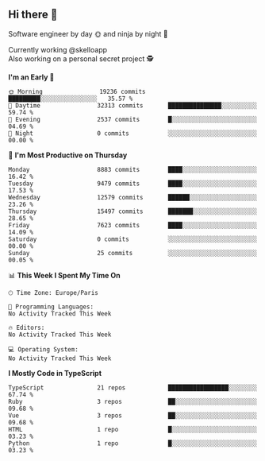 ## Hi there 👋

Software engineer by day 🌞 and ninja by night 🌝

Currently working @skelloapp <br>
Also working on a personal secret project 🕵️

<!--START_SECTION:waka-->
**I'm an Early 🐤** 

```text
🌞 Morning                19236 commits       █████████░░░░░░░░░░░░░░░░   35.57 % 
🌆 Daytime                32313 commits       ███████████████░░░░░░░░░░   59.74 % 
🌃 Evening                2537 commits        █░░░░░░░░░░░░░░░░░░░░░░░░   04.69 % 
🌙 Night                  0 commits           ░░░░░░░░░░░░░░░░░░░░░░░░░   00.00 % 
```
📅 **I'm Most Productive on Thursday** 

```text
Monday                   8883 commits        ████░░░░░░░░░░░░░░░░░░░░░   16.42 % 
Tuesday                  9479 commits        ████░░░░░░░░░░░░░░░░░░░░░   17.53 % 
Wednesday                12579 commits       ██████░░░░░░░░░░░░░░░░░░░   23.26 % 
Thursday                 15497 commits       ███████░░░░░░░░░░░░░░░░░░   28.65 % 
Friday                   7623 commits        ████░░░░░░░░░░░░░░░░░░░░░   14.09 % 
Saturday                 0 commits           ░░░░░░░░░░░░░░░░░░░░░░░░░   00.00 % 
Sunday                   25 commits          ░░░░░░░░░░░░░░░░░░░░░░░░░   00.05 % 
```


📊 **This Week I Spent My Time On** 

```text
🕑︎ Time Zone: Europe/Paris

💬 Programming Languages: 
No Activity Tracked This Week

🔥 Editors: 
No Activity Tracked This Week

💻 Operating System: 
No Activity Tracked This Week
```

**I Mostly Code in TypeScript** 

```text
TypeScript               21 repos            █████████████████░░░░░░░░   67.74 % 
Ruby                     3 repos             ██░░░░░░░░░░░░░░░░░░░░░░░   09.68 % 
Vue                      3 repos             ██░░░░░░░░░░░░░░░░░░░░░░░   09.68 % 
HTML                     1 repo              █░░░░░░░░░░░░░░░░░░░░░░░░   03.23 % 
Python                   1 repo              █░░░░░░░░░░░░░░░░░░░░░░░░   03.23 % 
```




<!--END_SECTION:waka-->

<!--
**antoinelncl/antoinelncl** is a ✨ _special_ ✨ repository because its `README.md` (this file) appears on your GitHub profile.

Here are some ideas to get you started:

- 🔭 I’m currently working on ...
- 🌱 I’m currently learning ...
- 👯 I’m looking to collaborate on ...
- 🤔 I’m looking for help with ...
- 💬 Ask me about ...
- 📫 How to reach me: ...
- 😄 Pronouns: ...
- ⚡ Fun fact: ...
-->

